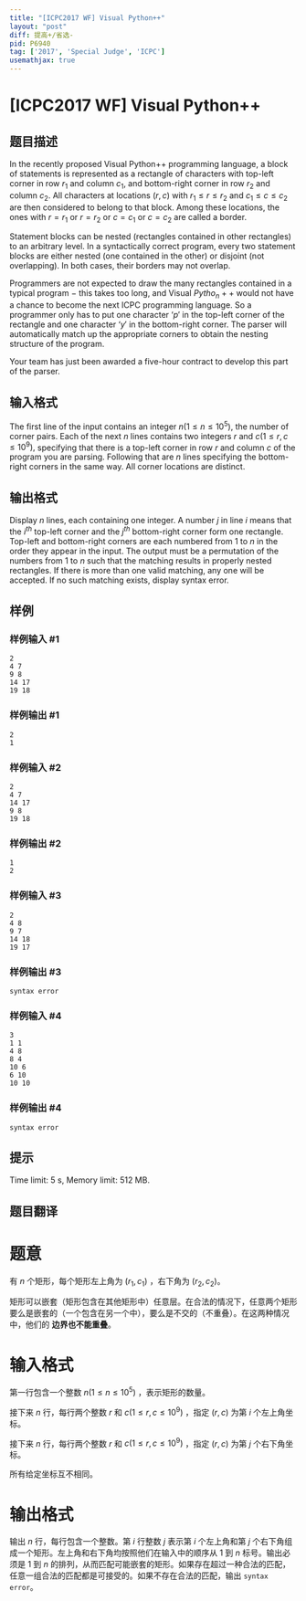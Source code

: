 ```yaml
---
title: "[ICPC2017 WF] Visual Python++"
layout: "post"
diff: 提高+/省选-
pid: P6940
tag: ['2017', 'Special Judge', 'ICPC']
usemathjax: true
---
```


# [ICPC2017 WF] Visual Python++
## 题目描述



In the recently proposed Visual Python++ programming language, a block of statements is represented as a rectangle of characters with top-left corner in row $r_{1}$ and column $c_{1},$ and bottom-right corner in row $r_{2}$ and column $c_{2}.$ All characters at locations $(r , c)$ with $r_{1} \le r \le r_{2}$ and $c_{1} \le c \le c_{2}$ are then considered to belong to that block. Among these locations, the ones with $r = r_{1}$ or $r = r_{2}$ or $c = c_{1}$ or $c = c_{2}$ are called a border.

Statement blocks can be nested (rectangles contained in other rectangles) to an arbitrary level. In a syntactically correct program, every two statement blocks are either nested (one contained in the other) or disjoint (not overlapping). In both cases, their borders may not overlap.

Programmers are not expected to draw the many rectangles contained in a typical program $-$ this takes too long, and Visual $Pytho_n++$ would not have a chance to become the next ICPC programming language. So a programmer only has to put one character $‘p'$ in the top-left corner of the rectangle and one character $‘y'$ in the bottom-right corner. The parser will automatically match up the appropriate corners to obtain the nesting structure of the program.

Your team has just been awarded a five-hour contract to develop this part of the parser.


## 输入格式



The first line of the input contains an integer $n (1 \le n \le 10^{5}),$ the number of corner pairs. Each of the next $n$ lines contains two integers $r$ and $c (1 \le r , c \le 10^{9}),$ specifying that there is a top-left corner in row $r$ and column $c$ of the program you are parsing. Following that are $n$ lines specifying the bottom-right corners in the same way. All corner locations are distinct.


## 输出格式



Display $n$ lines, each containing one integer. A number $j$ in line $i$ means that the $i^{th}$ top-left corner and the $j^{th}$ bottom-right corner form one rectangle. Top-left and bottom-right corners are each numbered from $1$ to $n$ in the order they appear in the input. The output must be a permutation of the numbers from $1$ to $n$ such that the matching results in properly nested rectangles. If there is more than one valid matching, any one will be accepted. If no such matching exists, display syntax error.


## 样例

### 样例输入 #1
```
2
4 7
9 8
14 17
19 18

```
### 样例输出 #1
```
2
1

```
### 样例输入 #2
```
2
4 7
14 17
9 8
19 18

```
### 样例输出 #2
```
1
2

```
### 样例输入 #3
```
2
4 8
9 7
14 18
19 17

```
### 样例输出 #3
```
syntax error

```
### 样例输入 #4
```
3
1 1
4 8
8 4
10 6
6 10
10 10

```
### 样例输出 #4
```
syntax error

```
## 提示

Time limit: 5 s, Memory limit: 512 MB. 


## 题目翻译

# 题意

有 $n$ 个矩形，每个矩形左上角为 $(r_1,c_1)$ ，右下角为 $(r_2,c_2)$。

矩形可以嵌套（矩形包含在其他矩形中）任意层。在合法的情况下，任意两个矩形要么是嵌套的（一个包含在另一个中），要么是不交的（不重叠）。在这两种情况中，他们的 **边界也不能重叠**。

# 输入格式

第一行包含一个整数 $n(1\leq n \leq 10^5)$ ，表示矩形的数量。

接下来 $n$ 行，每行两个整数 $r$ 和 $c(1\leq r,c\leq 10^9)$ ，指定 $(r,c)$ 为第 $i$ 个左上角坐标。

接下来 $n$ 行，每行两个整数 $r$ 和 $c(1\leq r,c\leq 10^9)$ ，指定 $(r,c)$ 为第 $j$ 个右下角坐标。

所有给定坐标互不相同。

# 输出格式

输出 $n$ 行，每行包含一个整数。第 $i$ 行整数 $j$ 表示第 $i$ 个左上角和第 $j$ 个右下角组成一个矩形。左上角和右下角均按照他们在输入中的顺序从 $1$ 到 $n$ 标号。输出必须是 $1$ 到 $n$ 的排列，从而匹配可能嵌套的矩形。如果存在超过一种合法的匹配，任意一组合法的匹配都是可接受的。如果不存在合法的匹配，输出 `syntax error`。
